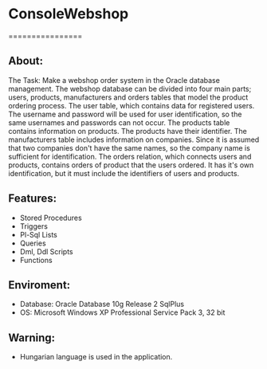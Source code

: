 # ConsoleWebshop
================


About:
------
The Task:
	Make a webshop order system in the Oracle database management.
		The webshop database can be divided into four main parts; users, products, manufacturers and orders tables that model
		the product ordering process.
		The user table, which contains data for registered users.
		The username and password will be used for user identification, so the same usernames and passwords can not occur.
		The products table contains information on products. The products have their identifier.
		The manufacturers table includes information on companies. Since it is assumed that two companies don't have the same names,
		so the company name is sufficient for identification.
		The orders relation, which connects users and products, contains orders of product that the users ordered.
		It has it's own identification, but it must include the identifiers of users and products.


Features:
---------
- Stored Procedures
- Triggers
- Pl-Sql Lists
- Queries
- Dml, Ddl Scripts
- Functions


Enviroment:
-----------
- Database: Oracle Database 10g Release 2 SqlPlus
- OS: Microsoft Windows XP Professional Service Pack 3, 32 bit


Warning:
--------
- Hungarian language is used in the application.
